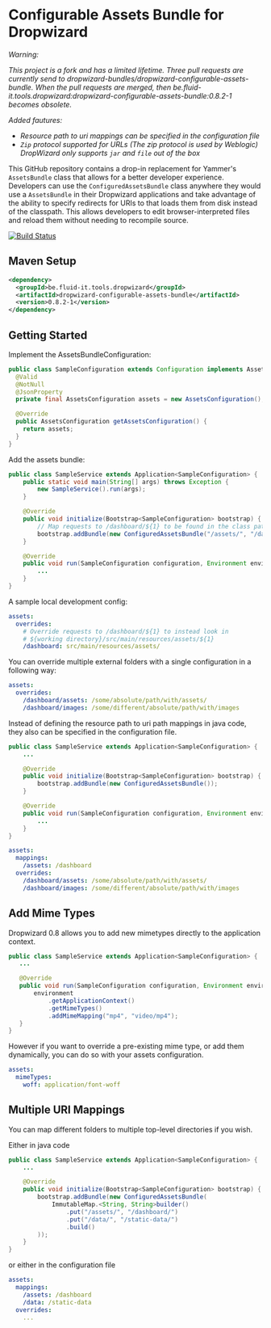 # Configurable Assets Bundle for Dropwizard

*Warning:*

*This project is a fork and has a limited lifetime.*
*Three pull requests are currently send to dropwizard-bundles/dropwizard-configurable-assets-bundle.*
*When the pull requests are merged, then be.fluid-it.tools.dropwizard:dropwizard-configurable-assets-bundle:0.8.2-1 becomes obsolete.* 

*Added fautures:*
* *Resource path to uri mappings can be specified in the configuration file*
* *`Zip` protocol supported for URLs (The zip protocol is used by Weblogic) DropWizard only supports `jar` and `file` out of the box*

This GitHub repository contains a drop-in replacement for Yammer's `AssetsBundle` class that allows
for a better developer experience.  Developers can use the `ConfiguredAssetsBundle` class anywhere
they would use a `AssetsBundle` in their Dropwizard applications and take advantage of the ability
to specify redirects for URIs to that loads them from disk instead of the classpath.  This allows
developers to edit browser-interpreted files and reload them without needing to recompile source.

[![Build Status](https://travis-ci.org/dropwizard-bundles/dropwizard-configurable-assets-bundle.png)](https://travis-ci.org/dropwizard-bundles/dropwizard-configurable-assets-bundle)

## Maven Setup

```xml
<dependency>
  <groupId>be.fluid-it.tools.dropwizard</groupId>
  <artifactId>dropwizard-configurable-assets-bundle</artifactId>
  <version>0.8.2-1</version>
</dependency>
```

## Getting Started

Implement the AssetsBundleConfiguration:
```java
public class SampleConfiguration extends Configuration implements AssetsBundleConfiguration {
  @Valid
  @NotNull
  @JsonProperty
  private final AssetsConfiguration assets = new AssetsConfiguration();

  @Override
  public AssetsConfiguration getAssetsConfiguration() {
    return assets;
  }
}
```

Add the assets bundle:
```java
public class SampleService extends Application<SampleConfiguration> {
    public static void main(String[] args) throws Exception {
        new SampleService().run(args);
    }

    @Override
    public void initialize(Bootstrap<SampleConfiguration> bootstrap) {
        // Map requests to /dashboard/${1} to be found in the class path at /assets/${1}.
        bootstrap.addBundle(new ConfiguredAssetsBundle("/assets/", "/dashboard/"));
    }

    @Override
    public void run(SampleConfiguration configuration, Environment environment) {
        ...
    }
}
```

A sample local development config:
```yml
assets:
  overrides:
    # Override requests to /dashboard/${1} to instead look in 
    # ${working directory}/src/main/resources/assets/${1}
    /dashboard: src/main/resources/assets/
```

You can override multiple external folders with a single configuration in a following way:
```yml
assets:
  overrides:
    /dashboard/assets: /some/absolute/path/with/assets/
    /dashboard/images: /some/different/absolute/path/with/images
```

Instead of defining the resource path to uri path mappings in java code, they also can be specified in the configuration file.
```java
public class SampleService extends Application<SampleConfiguration> {
    ...

    @Override
    public void initialize(Bootstrap<SampleConfiguration> bootstrap) {
        bootstrap.addBundle(new ConfiguredAssetsBundle());
    }

    @Override
    public void run(SampleConfiguration configuration, Environment environment) {
        ...
    }
}
```

```yml
assets:
  mappings:
    /assets: /dashboard
  overrides:
    /dashboard/assets: /some/absolute/path/with/assets/
    /dashboard/images: /some/different/absolute/path/with/images
```

## Add Mime Types

Dropwizard 0.8 allows you to add new mimetypes directly to the application context.

```java
public class SampleService extends Application<SampleConfiguration> {
   ...

   @Override
   public void run(SampleConfiguration configuration, Environment environment) {
       environment
           .getApplicationContext()
           .getMimeTypes()
           .addMimeMapping("mp4", "video/mp4");
   }
}
```

However if you want to override a pre-existing mime type, or add them dynamically, you can do so
with your assets configuration.

```yml
assets:
  mimeTypes:
    woff: application/font-woff
```

## Multiple URI Mappings

You can map different folders to multiple top-level directories if you wish.

Either in java code
```java
public class SampleService extends Application<SampleConfiguration> {
    ...

    @Override
    public void initialize(Bootstrap<SampleConfiguration> bootstrap) {
        bootstrap.addBundle(new ConfiguredAssetsBundle(
            ImmutableMap.<String, String>builder()
                .put("/assets/", "/dashboard/")
                .put("/data/", "/static-data/")
                .build()
        ));
    }
}
```

or either in the configuration file
```yml
assets:
  mappings:
    /assets: /dashboard
    /data: /static-data
  overrides:
    ...
```
